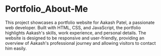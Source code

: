 # Portfolio_About-Me
This project showcases a portfolio website for Aakash Patel, a passionate web developer. Built with HTML, CSS, and JavaScript, the portfolio highlights Aakash's skills, work experience, and personal details. The website is designed to be responsive and user-friendly, providing an overview of Aakash's professional journey and allowing visitors to contact him easily.
